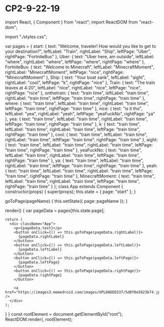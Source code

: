 # CP2-9-22-19

import React, { Component } from "react";
import ReactDOM from "react-dom";

import "./styles.css";

var pages = {
  start: {
    text: "Welcome, traveler! How would you like to get to your destination?",
    leftLabel: "Train",
    rightLabel: "Ship",
    leftPage: "Uber",
    rightPage: "FortniteBus"
  },
  Uber: {
    text: "Uber here, am outside",
    leftLabel: "where",
    rightLabel: "where",
    leftPage: "where",
    rightPage: "where"
  },
  FortniteBus: {
    text: "Welcome to Minecraft",
    leftLabel: "MinecraftMoment",
    rightLabel: "MinecraftMoment",
    leftPage: "nice",
    rightPage: "MinecraftMoment"
  },
  Ship: {
    text: "Your boat sank",
    leftLabel: "aight",
    rightLabel: "cool",
    leftPage: "k",
    rightPage: "nice"
  },
  Train: {
    text: "The train leaves at 4:20",
    leftLabel: "nice",
    rightLabel: "nice",
    leftPage: "nice",
    rightPage: "nice"
  },
  onthetrain: {
    text: "train time",
    leftLabel: "train time",
    rightLabel: "train time",
    leftPage: "train time",
    rightPage: "train time"
  },
  where: {
    text: "train time",
    leftLabel: "train time",
    rightLabel: "train time",
    leftPage: "train time",
    rightPage: "train time"
  },
  nice: {
    text: "is it tho",
    leftLabel: "yea",
    rightLabel: "yeah",
    leftPage: "yeaFuckNo",
    rightPage: "ya"
  },
  yea: {
    text: "train time",
    leftLabel: "train time",
    rightLabel: "train time",
    leftPage: "train time",
    rightPage: "train time"
  },
  k: {
    text: "train time",
    leftLabel: "train time",
    rightLabel: "train time",
    leftPage: "train time",
    rightPage: "train time"
  },
  cool: {
    text: "train time",
    leftLabel: "train time",
    rightLabel: "train time",
    leftPage: "train time",
    rightPage: "train time"
  },
  aight: {
    text: "train time",
    leftLabel: "train time",
    rightLabel: "train time",
    leftPage: "train time",
    rightPage: "train time"
  },
  yeaFuckNo: {
    text: "train time",
    leftLabel: "train time",
    rightLabel: "train time",
    leftPage: "train time",
    rightPage: "train time"
  },
  ya: {
    text: "train time",
    leftLabel: "train time",
    rightLabel: "train time",
    leftPage: "train time",
    rightPage: "train time"
  },
  yeah: {
    text: "train time",
    leftLabel: "train time",
    rightLabel: "train time",
    leftPage: "train time",
    rightPage: "train time"
  },
  MinecraftMoment: {
    text: "train time",
    leftLabel: "train time",
    rightLabel: "train time",
    leftPage: "train time",
    rightPage: "train time"
  }
};
class App extends Component {
  constructor(props) {
    super(props);
    this.state = {
      page: "start"
    };
  }

  goToPage(pageName) {
    this.setState({
      page: pageName
    });
  }

  render() {
    var pageData = pages[this.state.page];

    return (
      <div className="App">
        <p>{pageData.text}</p>
        <button onClick={() => this.goToPage(pageData.rightLabel)}>
          {pageData.rightLabel}
        </button>
        <button onClick={() => this.goToPage(pageData.leftLabel)}>
          {pageData.leftLabel}
        </button>
        <button onClick={() => this.goToPage(pageData.leftPage)}>
          {pageData.leftPage}
        </button>
        <button onClick={() => this.goToPage(pageData.rightPage)}>
          {pageData.rightPage}
        </button>

        <a href="https://images3.memedroid.com/images/UPLOADED337/5d0f8e5823b74.jpeg" />
      </div>
    );
  }
}
const rootElement = document.getElementById("root");
ReactDOM.render(<App />, rootElement);
